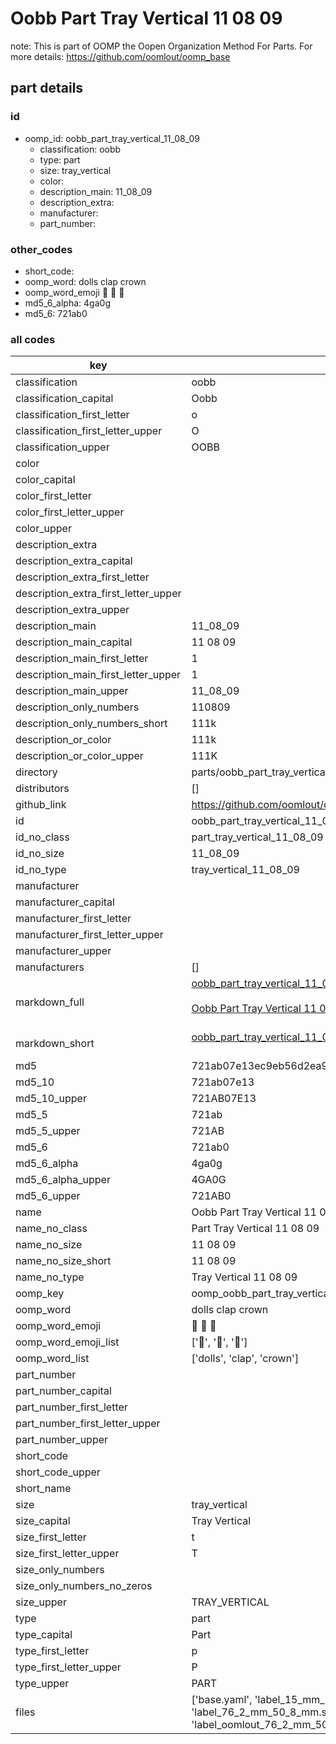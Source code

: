 # Oobb Part Tray Vertical 11 08 09  

note: This is part of OOMP the Oopen Organization Method For Parts. For more details: https://github.com/oomlout/oomp_base

##  part details





### id
* oomp_id: oobb_part_tray_vertical_11_08_09
  * classification: oobb
  * type: part
  * size: tray_vertical
  * color: 
  * description_main: 11_08_09
  * description_extra: 
  * manufacturer: 
  * part_number: 

### other_codes
* short_code: 
* oomp_word: dolls clap crown
* oomp_word_emoji :dolls: :clap: :crown:
* md5_6_alpha: 4ga0g
* md5_6: 721ab0

### all codes 
| key | value |  
| --- | --- |  
| classification | oobb |  
| classification_capital | Oobb |  
| classification_first_letter | o |  
| classification_first_letter_upper | O |  
| classification_upper | OOBB |  
| color |  |  
| color_capital |  |  
| color_first_letter |  |  
| color_first_letter_upper |  |  
| color_upper |  |  
| description_extra |  |  
| description_extra_capital |  |  
| description_extra_first_letter |  |  
| description_extra_first_letter_upper |  |  
| description_extra_upper |  |  
| description_main | 11_08_09 |  
| description_main_capital | 11 08 09 |  
| description_main_first_letter | 1 |  
| description_main_first_letter_upper | 1 |  
| description_main_upper | 11_08_09 |  
| description_only_numbers | 110809 |  
| description_only_numbers_short | 111k |  
| description_or_color | 111k |  
| description_or_color_upper | 111K |  
| directory | parts/oobb_part_tray_vertical_11_08_09 |  
| distributors | [] |  
| github_link | https://github.com/oomlout/oomlout_oomp_part_src/tree/main/parts/oobb_part_tray_vertical_11_08_09/working |  
| id | oobb_part_tray_vertical_11_08_09 |  
| id_no_class | part_tray_vertical_11_08_09 |  
| id_no_size | 11_08_09 |  
| id_no_type | tray_vertical_11_08_09 |  
| manufacturer |  |  
| manufacturer_capital |  |  
| manufacturer_first_letter |  |  
| manufacturer_first_letter_upper |  |  
| manufacturer_upper |  |  
| manufacturers | [] |  
| markdown_full | [oobb_part_tray_vertical_11_08_09](https://github.com/oomlout/oomlout_oomp_part_src/tree/main/parts/oobb_part_tray_vertical_11_08_09/working)<br>[](https://github.com/oomlout/oomlout_oomp_part_src/tree/main/parts/oobb_part_tray_vertical_11_08_09/working)<br>[Oobb Part Tray Vertical 11 08 09](https://github.com/oomlout/oomlout_oomp_part_src/tree/main/parts/oobb_part_tray_vertical_11_08_09/working)<br><br> |  
| markdown_short | [oobb_part_tray_vertical_11_08_09](https://github.com/oomlout/oomlout_oomp_part_src/tree/main/parts/oobb_part_tray_vertical_11_08_09/working)<br><br> |  
| md5 | 721ab07e13ec9eb56d2ea9af85cbc40e |  
| md5_10 | 721ab07e13 |  
| md5_10_upper | 721AB07E13 |  
| md5_5 | 721ab |  
| md5_5_upper | 721AB |  
| md5_6 | 721ab0 |  
| md5_6_alpha | 4ga0g |  
| md5_6_alpha_upper | 4GA0G |  
| md5_6_upper | 721AB0 |  
| name | Oobb Part Tray Vertical 11 08 09 |  
| name_no_class | Part Tray Vertical 11 08 09 |  
| name_no_size | 11 08 09 |  
| name_no_size_short | 11 08 09 |  
| name_no_type | Tray Vertical 11 08 09 |  
| oomp_key | oomp_oobb_part_tray_vertical_11_08_09 |  
| oomp_word | dolls clap crown |  
| oomp_word_emoji | :dolls: :clap: :crown: |  
| oomp_word_emoji_list | [':dolls:', ':clap:', ':crown:'] |  
| oomp_word_list | ['dolls', 'clap', 'crown'] |  
| part_number |  |  
| part_number_capital |  |  
| part_number_first_letter |  |  
| part_number_first_letter_upper |  |  
| part_number_upper |  |  
| short_code |  |  
| short_code_upper |  |  
| short_name |  |  
| size | tray_vertical |  
| size_capital | Tray Vertical |  
| size_first_letter | t |  
| size_first_letter_upper | T |  
| size_only_numbers |  |  
| size_only_numbers_no_zeros |  |  
| size_upper | TRAY_VERTICAL |  
| type | part |  
| type_capital | Part |  
| type_first_letter | p |  
| type_first_letter_upper | P |  
| type_upper | PART |  
| files | ['base.yaml', 'label_15_mm_30_mm.pdf', 'label_15_mm_30_mm.svg', 'label_76_2_mm_50_8_mm.pdf', 'label_76_2_mm_50_8_mm.svg', 'label_oomlout_76_2_mm_50_8_mm.pdf', 'label_oomlout_76_2_mm_50_8_mm.svg', 'readme.md', 'working.json', 'working.yaml'] |  
